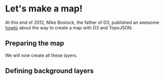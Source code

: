 # Let's make a map!

At this end of 2012, Mike Bostock, the father of D3, published an awesome [howto](http://bost.ocks.org/mike/map/) about the way to create a map with D3 and TopoJSON. 

## Preparing the map


We will now create all these layers.

## Defining background layers

